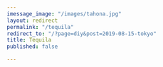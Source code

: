 ```yaml
---
imessage_image: "/images/tahona.jpg"
layout: redirect
permalink: "/tequila"
redirect_to: "/?page=diy&post=2019-08-15-tokyo"
title: Tequila
published: false

---
```

